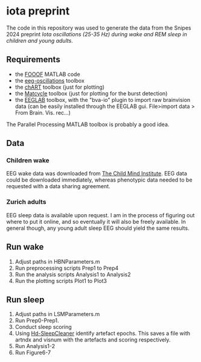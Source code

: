 # iota preprint

The code in this repository was used to generate the data from the Snipes 2024 preprint *Iota oscillations (25-35 Hz) during wake and REM sleep in children and young adults*.

## Requirements

- the [FOOOF](https://github.com/fooof-tools/fooof_mat) MATLAB code
- the [eeg-oscillations](https://github.com/snipeso/eeg-oscillations) toolbox
- the [chART](https://github.com/snipeso/chart) toolbox (just for plotting)
- the [Matcycle](https://github.com/hubersleeplab/matcycle) toolbox (just for plotting for the burst detection)
- the [EEGLAB](https://sccn.ucsd.edu/eeglab/download.php) toolbox, with the "bva-io" plugin to import raw brainvision data (can be easily installed through the EEGLAB gui. File>import data > From Brain. Vis. rec...)

The Parallel Processing MATLAB toolbox is probably a good idea.

## Data
### Children wake
EEG wake data was downloaded from [The Child Mind Institute](https://fcon_1000.projects.nitrc.org/indi/cmi_healthy_brain_network/index.html). EEG data could be downloaded immediately, whereas phenotypic data needed to be requested with a data sharing agreement. 


### Zurich adults
EEG sleep data is available upon request. I am in the process of figuring out where to put it online, and so eventually it will also be freely available. In general though, any young adult sleep EEG should yield the same results.


## Run wake

1. Adjust paths in HBNParameters.m
2. Run preprocessing scripts Prep1 to Prep4
3. Run the analysis scripts Analysis1 to Analysis2
4. Run the plotting scripts Plot1 to Plot3

## Run sleep

1. Adjust paths in LSMParameters.m
2. Run Prep0-Prep1.
3. Conduct sleep scoring
4. Using [Hd-SleepCleaner](https://github.com/snipeso/Hd-SleepCleaner/) identify artefact epochs. This saves a file with artndx and visnum with the artefacts and scoring respectively. 
5. Run Analysis1-2
6. Run Figure6-7


